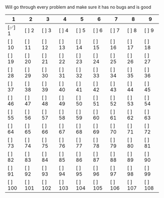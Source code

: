 Will go through every problem and make sure it has no bugs and is good

|  1  |  2  |  3  |  4  |  5  |  6  |  7  |  8  |  9  |
|-----|-----|-----|-----|-----|-----|-----|-----|-----|
| [✅] 1   | [ ] 2   | [ ] 3   | [ ] 4   | [ ] 5   | [ ] 6   | [ ] 7   | [ ] 8   | [ ] 9   |
| [ ] 10  | [ ] 11  | [ ] 12  | [ ] 13  | [ ] 14  | [ ] 15  | [ ] 16  | [ ] 17  | [ ] 18  |
| [ ] 19  | [ ] 20  | [ ] 21  | [ ] 22  | [ ] 23  | [ ] 24  | [ ] 25  | [ ] 26  | [ ] 27  |
| [ ] 28  | [ ] 29  | [ ] 30  | [ ] 31  | [ ] 32  | [ ] 33  | [ ] 34  | [ ] 35  | [ ] 36  |
| [ ] 37  | [ ] 38  | [ ] 39  | [ ] 40  | [ ] 41  | [ ] 42  | [ ] 43  | [ ] 44  | [ ] 45  |
| [ ] 46  | [ ] 47  | [ ] 48  | [ ] 49  | [ ] 50  | [ ] 51  | [ ] 52  | [ ] 53  | [ ] 54  |
| [ ] 55  | [ ] 56  | [ ] 57  | [ ] 58  | [ ] 59  | [ ] 60  | [ ] 61  | [ ] 62  | [ ] 63  |
| [ ] 64  | [ ] 65  | [ ] 66  | [ ] 67  | [ ] 68  | [ ] 69  | [ ] 70  | [ ] 71  | [ ] 72  |
| [ ] 73  | [ ] 74  | [ ] 75  | [ ] 76  | [ ] 77  | [ ] 78  | [ ] 79  | [ ] 80  | [ ] 81  |
| [ ] 82  | [ ] 83  | [ ] 84  | [ ] 85  | [ ] 86  | [ ] 87  | [ ] 88  | [ ] 89  | [ ] 90  |
| [ ] 91  | [ ] 92  | [ ] 93  | [ ] 94  | [ ] 95  | [ ] 96  | [ ] 97  | [ ] 98  | [ ] 99  |
| [ ] 100 | [ ] 101 | [ ] 102 | [ ] 103 | [ ] 104 | [ ] 105 | [ ] 106 | [ ] 107 | [ ] 108 |
